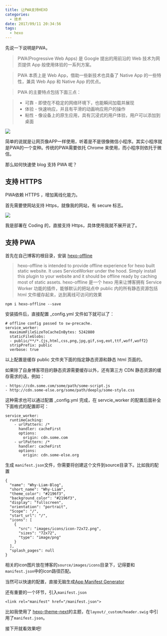 ```yaml
---
title: 让PWA支持HEXO
categories:
  - 技术
date: 2017/09/11 20:34:56
tags:
  - hexo
---
```


先说一下说明是PWA，

> PWA(Progressive Web Apps) 是 Google 提出的用前沿的 Web 技术为网页提供 App 般使用体验的一系列方案。

> PWA 本质上是 Web App，借助一些新技术也具备了 Native App 的一些特性，兼具 Web App 和 Native App 的优点。

> PWA 的主要特点包括下面三点：

> * 可靠 - 即使在不稳定的网络环境下，也能瞬间加载并展现
> * 体验 - 快速响应，并且有平滑的动画响应用户的操作
> * 粘性 - 像设备上的原生应用，具有沉浸式的用户体验，用户可以添加到桌面

![](http://pics.naaln.com/blog/2019-01-14-032001.gif-basicBlog)

简单的说就是让网页像APP一样使用，听着是不是很像微信小程序。其实小程序就是PWA的一个变种。传统的PWA需要依托 Chrome 来使用，而小程序则依托于微信。

那么如何快速使 blog 支持 PWA 呢？

## 支持 HTTPS

PWA依赖 HTTPS ，增加离线化能力。

首先需要使网站支持 Https，就像我的网站，有 secure 标志。

![](http://pics.naaln.com/blog/2019-01-14-032013.jpg-basicBlog)

我是部署在 Coding 的，直接支持 Https，具体使用我就不展开说了。

## 支持 PWA

首先在自己博客的根目录，安装 [hexo-offline](https://www.npmjs.com/package/hexo-offline)

> hexo-offline is intended to provide offline experience for hexo built static website. It uses ServiceWorker under the hood. Simply install this plugin to your website and it should be offline ready by caching most of static assets.
> hexo-offline 是一个 hexo 用来让博客拥有 Service Worker 功能的插件，能够默认的把站点中 public 内的所有静态资源包括 html 文件缓存起来，达到离线可访问的效果

```
npm i hexo-offline --save
```

安装插件后，直接配置 _config.yml 文件如下就可以了：

```
# offline config passed to sw-precache.
service_worker:
  maximumFileSizeToCacheInBytes: 5242880
  staticFileGlobs:
  - public/**/*.{js,html,css,png,jpg,gif,svg,eot,ttf,woff,woff2}
  stripPrefix: public
  verbose: true
```

以上配置是缓存 public 文件夹下面的指定静态资源和静态 html 页面的。

如果除了自身博客项目的静态资源需要缓存以外，还有第三方 CDN 静态资源的缓存需求的话，例如：

```
- https://cdn.some.com/some/path/some-script.js
- http://cdn.some-else.org/some/path/deeply/some-style.css
```

这种需求也可以通过配置 _config.yml 完成，在 servcie_worker 的配置后面补全下面格式的配置即可：

```
service_worker:
  runtimeCaching:
    - urlPattern: /*
      handler: cacheFirst
      options:
        origin: cdn.some.com
    - urlPattern: /*
      handler: cacheFirst
      options:
        origin: cdn.some-else.org
```

生成 `manifest.json`文件，你需要将创建这个文件到source目录下。比如我的配置

```
{
  "name": "Why·Liam·Blog",
  "short_name": "Why·Liam",
  "theme_color": "#2196f3",
  "background_color": "#2196f3",
  "display": "fullscreen",
  "orientation": "portrait",
  "Scope": "/",
  "start_url": "/",
  "icons": [
    {
      "src": "images/icons/icon-72x72.png",
      "sizes": "72x72",
      "type": "image/png"
    }
  ],
  "splash_pages": null
}
```

相关的icon图片放在博客的`source/images/icons`目录下，记得要和`manifest.json`中的icon路径匹配。

当然可以快速的配置，直接无脑生成[App Manifest Generator](https://app-manifest.firebaseapp.com/)

还有重要的一个环节，引入`manifest.json`

```
<link rel="manifest" href="/manifest.json">
```

比如我使用了 [hexo-theme-next](https://github.com/iissnan/hexo-theme-next)的主题，在`layout/_custom/header.swig` 中引用了`manifest.json`。

接下开就看效果吧!